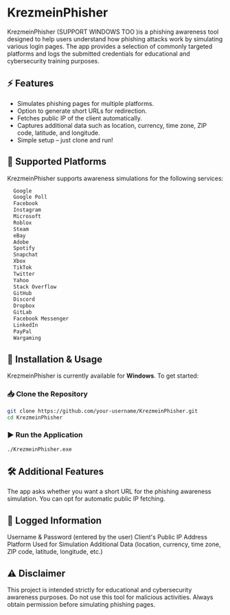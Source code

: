 # KrezmeinPhisher
KrezmeinPhisher (SUPPORT WINDOWS TOO )is a phishing awareness tool designed to help users understand how phishing attacks work by simulating various login pages. The app provides a selection of commonly targeted platforms and logs the submitted credentials for educational and cybersecurity training purposes.  

## ⚡ Features  
- Simulates phishing pages for multiple platforms.  
- Option to generate short URLs for redirection.  
- Fetches public IP of the client automatically.  
- Captures additional data such as location, currency, time zone, ZIP code, latitude, and longitude.  
- Simple setup – just clone and run!  

## 📌 Supported Platforms  
KrezmeinPhisher supports awareness simulations for the following services:  
```sh
  Google
  Google Poll
  Facebook
  Instagram
  Microsoft
  Roblox
  Steam
  eBay
  Adobe
  Spotify
  Snapchat
  Xbox
  TikTok
  Twitter
  Yahoo
  Stack Overflow
  GitHub
  Discord
  Dropbox
  GitLab
  Facebook Messenger
  LinkedIn
  PayPal
  Wargaming
  ```
## 🚀 Installation & Usage  
KrezmeinPhisher is currently available for **Windows**. To get started:  

### 📥 Clone the Repository  
```sh
git clone https://github.com/your-username/KrezmeinPhisher.git
cd KrezmeinPhisher
```
### ▶️ Run the Application
```sh
./KrezmeinPhisher.exe
```

## 🛠 Additional Features
The app asks whether you want a short URL for the phishing awareness simulation.
You can opt for automatic public IP fetching.

## 📂 Logged Information
Username & Password (entered by the user)
Client's Public IP Address
Platform Used for Simulation
Additional Data (location, currency, time zone, ZIP code, latitude, longitude, etc.)

## ⚠️ Disclaimer
This project is intended strictly for educational and cybersecurity awareness purposes. Do not use this tool for malicious activities. Always obtain permission before simulating phishing pages.


